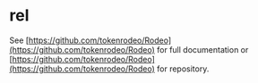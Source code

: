 # rel

See [https://github.com/tokenrodeo/Rodeo](https://github.com/tokenrodeo/Rodeo) for full documentation or [https://github.com/tokenrodeo/Rodeo](https://github.com/tokenrodeo/Rodeo) for repository.
